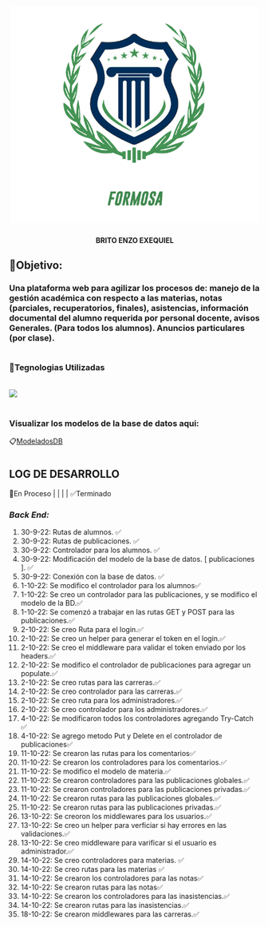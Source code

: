<h1 align="center">
  <br>
  <img src="./assets/img/logo3.png" alt="Instituto Tecnologico Formosa" width="500">
  <br>
</h1>
<p align="center"><b>BRITO ENZO EXEQUIEL</b></p>

## **📌Objetivo:**
### Una plataforma web para agilizar los procesos de: manejo de la gestión académica con respecto a las materias, notas (parciales, recuperatorios, finales), asistencias, información documental del alumno requerida por personal docente, avisos Generales. (Para todos los alumnos). Anuncios particulares (por clase).

#

### **🔰Tegnologias Utilizadas**
<br>
<a href="https://platzi.com/blog/que-es-mern-stack-javascript/">
	<img src="https://1qkeyv41u1op36vgbm47q0i6-wpengine.netdna-ssl.com/wp-content/uploads/2022/02/MERN-Stack-1.png" >
</a><br>

#
### Visualizar los modelos de la base de datos aqui: 
📋[ModeladosDB](https://github.com/EnzoEB12/TP-Instituto-Random/blob/master/ModeloDB.md "Enlace a los modelos db")


#

## **LOG DE DESARROLLO**
🔄En Proceso | | | |
✅Terminado
### **_Back End:_**

1. 30-9-22: Rutas de alumnos. ✅
2. 30-9-22: Rutas de publicaciones. ✅
3. 30-9-22: Controlador para los alumnos. ✅
4. 30-9-22: Modificación del modelo de la base de datos. [ publicaciones ]. ✅
5. 30-9-22: Conexión con la base de datos. ✅
6. 1-10-22: Se modifico el controlador para los alumnos✅
7. 1-10-22: Se creo un controlador para las publicaciones, y se modifico el modelo de la BD.✅
8. 1-10-22: Se comenzó a trabajar en las rutas GET y POST para las publicaciones.✅
9. 2-10-22: Se creo Ruta para el login.✅
10. 2-10-22: Se creo un helper para generar el token en el login.✅
11. 2-10-22: Se creo el middleware para validar el token enviado por los headers.✅
12. 2-10-22: Se modifico el controlador de publicaciones para agregar un populate.✅
13. 2-10-22: Se creo rutas para las carreras.✅
14. 2-10-22: Se creo controlador para las carreras.✅
15. 2-10-22: Se creo ruta para los administradores.✅
16. 2-10-22: Se creo controlador para los administradores.✅
17. 4-10-22: Se modificaron todos los controladores agregando Try-Catch ✅
18. 4-10-22: Se agrego metodo Put y Delete en el controlador de publicaciones✅
19. 11-10-22: Se crearon las rutas para los comentarios✅
20. 11-10-22: Se crearon los controladores para los comentarios.✅
21. 11-10-22: Se modifico el modelo de materia.✅
21. 11-10-22: Se crearon controladores para las publicaciones globales.✅
22. 11-10-22: Se crearon controladores para las publicaciones privadas.✅
23. 11-10-22: Se crearon rutas para las publicaciones globales.✅
24. 11-10-22: Se crearon rutas para las publicaciones privadas.✅
25. 13-10-22: Se creoron los middlewares para los usuarios.✅
26. 13-10-22: Se creo un helper para verficiar si hay errores en las validaciones.✅
27. 13-10-22: Se creo middleware para varificar si el usuario es administrador.✅
28. 14-10-22: Se creo controladores para materias. ✅
28. 14-10-22: Se creo rutas para las materias ✅
29. 14-10-22: Se crearon los controladores para las notas✅
30. 14-10-22: Se crearon rutas para las notas✅
31. 14-10-22: Se crearon los controladores para las inasistencias.✅
32. 14-10-22: Se crearon rutas para las inasistencias.✅
33. 18-10-22: Se crearon middlewares para las carreras.✅